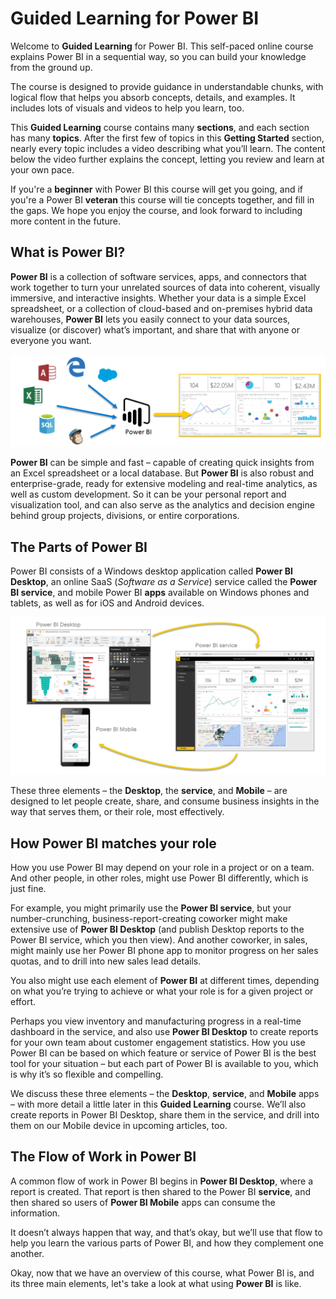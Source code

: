 <properties
   pageTitle="Introducing Power BI"
   description="Understand what Power BI is, and its software elements"
   services="powerbi"
   documentationCenter=""
   authors="davidiseminger"
   manager="mblythe"
   editor=""
   tags=""
   featuredVideoId=""
   courseDuration="5m"/>

<tags
   ms.service="powerbi"
   ms.devlang="NA"
   ms.topic="article"
   ms.tgt_pltfrm="NA"
   ms.workload="powerbi"
   ms.date="03/28/2016"
   ms.author="davidi"/>

# Guided Learning for Power BI

Welcome to **Guided Learning** for Power BI. This self-paced online course explains Power BI in a sequential way, so you can build your knowledge from the ground up.

The course is designed to provide guidance in understandable chunks, with logical flow that helps you absorb concepts, details, and examples. It includes lots of visuals and videos to help you learn, too.

This **Guided Learning** course contains many **sections**, and each section has many **topics**. After the first few of topics in this **Getting Started** section, nearly every topic includes a video describing what you’ll learn. The content below the video further explains the concept, letting you review and learn at your own pace.

If you're a **beginner** with Power BI this course will get you going, and if you're a Power BI **veteran** this course will tie concepts together, and fill in the gaps. We hope you enjoy the course, and look forward to including more content in the future.

## What is Power BI?
**Power BI** is a collection of software services, apps, and connectors that work together to turn your unrelated sources of data into coherent, visually immersive, and interactive insights. Whether your data is a simple Excel spreadsheet, or a collection of cloud-based and on-premises hybrid data warehouses, **Power BI** lets you easily connect to your data sources, visualize (or discover) what’s important, and share that with anyone or everyone you want.

![](media/powerbi-learning-0-0-what-is-power-bi/c0a0_1.png)

**Power BI** can be simple and fast – capable of creating quick insights from an Excel spreadsheet or a local database. But **Power BI** is also robust and enterprise-grade, ready for extensive modeling and real-time analytics, as well as custom development. So it can be your personal report and visualization tool, and can also serve as the analytics and decision engine behind group projects, divisions, or entire corporations.

## The Parts of Power BI
Power BI consists of a Windows desktop application called **Power BI Desktop**, an online SaaS (*Software as a Service*) service called the **Power BI service**, and mobile Power BI **apps** available on Windows phones and tablets, as well as for iOS and Android devices.

![](media/powerbi-learning-0-0-what-is-power-bi/c0a0_2.png)

These three elements – the **Desktop**, the **service**, and **Mobile** – are designed to let people create, share, and consume business insights in the way that serves them, or their role, most effectively.

## How Power BI matches your role
How you use Power BI may depend on your role in a project or on a team. And other people, in other roles, might use Power BI differently, which is just fine.

For example, you might primarily use the **Power BI service**, but your number-crunching, business-report-creating coworker might make extensive use of **Power BI Desktop** (and publish Desktop reports to the Power BI service, which you then view). And another coworker, in sales, might mainly use her Power BI phone app to monitor progress on her sales quotas, and to drill into new sales lead details.

You also might use each element of **Power BI** at different times, depending on what you’re trying to achieve or what your role is for a given project or effort.

Perhaps you view inventory and manufacturing progress in a real-time dashboard in the service, and also use **Power BI Desktop** to create reports for your own team about customer engagement statistics. How you use Power BI can be based on which feature or service of Power BI is the best tool for your situation – but each part of Power BI is available to you, which is why it’s so flexible and compelling.

We discuss these three elements – the **Desktop**, **service**, and **Mobile** apps – with more detail a little later in this **Guided Learning** course. We’ll also create reports in Power BI Desktop, share them in the service, and drill into them on our Mobile device in upcoming articles, too.

## The Flow of Work in Power BI
A common flow of work in Power BI begins in **Power BI Desktop**, where a report is created. That report is then shared to the Power BI **service**, and then shared so users of **Power BI Mobile** apps can consume the information.

It doesn’t always happen that way, and that’s okay, but we’ll use that flow to help you learn the various parts of Power BI, and how they complement one another.

Okay, now that we have an overview of this course, what Power BI is, and its three main elements, let's take a look at what using **Power BI** is like.
